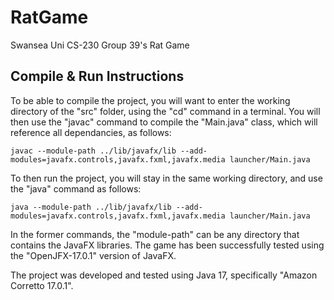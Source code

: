 # RatGame
Swansea Uni CS-230 Group 39's Rat Game

## Compile & Run Instructions
To be able to compile the project, you will want to enter the working directory of the "src" folder, using the "cd" command in a terminal.
You will then use the "javac" command to compile the "Main.java" class, which will reference all dependancies, as follows:

```javac --module-path ../lib/javafx/lib --add-modules=javafx.controls,javafx.fxml,javafx.media launcher/Main.java```

To then run the project, you will stay in the same working directory, and use the "java" command as follows:

```java --module-path ../lib/javafx/lib --add-modules=javafx.controls,javafx.fxml,javafx.media launcher/Main.java```

In the former commands, the "module-path" can be any directory that contains the JavaFX libraries. The game has been successfully tested using the "OpenJFX-17.0.1" version of JavaFX.

The project was developed and tested using Java 17, specifically "Amazon Corretto 17.0.1".
